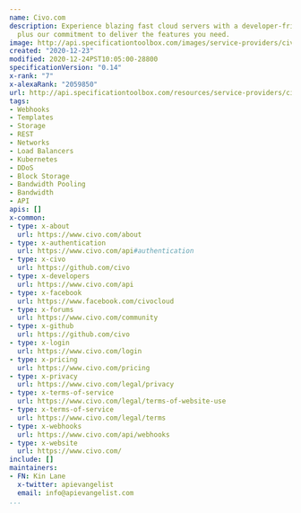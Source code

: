 ```yaml
---
name: Civo.com
description: Experience blazing fast cloud servers with a developer-friendly API,
  plus our commitment to deliver the features you need.
image: http://api.specificationtoolbox.com/images/service-providers/civo-com.jpg
created: "2020-12-23"
modified: 2020-12-24PST10:05:00-28800
specificationVersion: "0.14"
x-rank: "7"
x-alexaRank: "2059850"
url: http://api.specificationtoolbox.com/resources/service-providers/civo-com/
tags:
- Webhooks
- Templates
- Storage
- REST
- Networks
- Load Balancers
- Kubernetes
- DDoS
- Block Storage
- Bandwidth Pooling
- Bandwidth
- API
apis: []
x-common:
- type: x-about
  url: https://www.civo.com/about
- type: x-authentication
  url: https://www.civo.com/api#authentication
- type: x-civo
  url: https://github.com/civo
- type: x-developers
  url: https://www.civo.com/api
- type: x-facebook
  url: https://www.facebook.com/civocloud
- type: x-forums
  url: https://www.civo.com/community
- type: x-github
  url: https://github.com/civo
- type: x-login
  url: https://www.civo.com/login
- type: x-pricing
  url: https://www.civo.com/pricing
- type: x-privacy
  url: https://www.civo.com/legal/privacy
- type: x-terms-of-service
  url: https://www.civo.com/legal/terms-of-website-use
- type: x-terms-of-service
  url: https://www.civo.com/legal/terms
- type: x-webhooks
  url: https://www.civo.com/api/webhooks
- type: x-website
  url: https://www.civo.com/
include: []
maintainers:
- FN: Kin Lane
  x-twitter: apievangelist
  email: info@apievangelist.com
...
```

